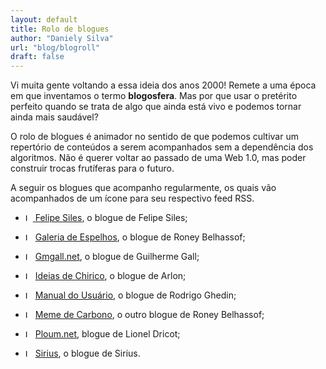 ```yaml
---
layout: default
title: Rolo de blogues
author: "Daniely Silva"
url: "blog/blogroll"
draft: false
---
```

Vi muita gente voltando a essa ideia dos anos 2000! Remete a uma época em que inventamos o termo **blogosfera**. Mas por que usar o pretérito perfeito quando se trata de algo que ainda está vivo e podemos tornar ainda mais saudável?

O rolo de blogues é animador no sentido de que podemos cultivar um repertório de conteúdos a serem acompanhados sem a dependência dos algoritmos. Não é querer voltar ao passado de uma Web 1.0, mas poder construir trocas frutíferas para o futuro.

A seguir os blogues que acompanho regularmente, os quais vão acompanhados de um ícone para seu respectivo feed RSS.

* <a href="https://blog.ayom.media/felipe-siles/feed/"><img  alt="Logotipo do RSS." src="/img/rss.svg"  height="12"  width="12" style="display: inline"> </a>[Felipe Siles](https://blog.ayom.media/felipe-siles/), o blogue de Felipe Siles;

* <a href="https://roney.com.br/feed/"><img alt="Logotipo do RSS." src="/img/rss.svg" height="12"  width="12" style="display: inline"></a> [Galeria de Espelhos](https://www.roney.com.br/), o blogue de Roney Belhassof;

* <a href="https://www.gmgall.net/blog/index.xml"><img alt="Logotipo do RSS." src="/img/rss.svg" height="12"  width="12" style="display: inline"></a> [Gmgall.net](http://gmgall.net/), o blogue de Guilherme Gall;

* <a href="http://blog.ayom.media/ideiasdechirico/feed"><img alt="Logotipo do RSS." src="/img/rss.svg" height="12"  width="12" style="display: inline"></a> [Ideias de Chirico](http://blog.ayom.media/ideiasdechirico), o blogue de Arlon;

* <a href="https://www.manualdousuario.net/feed/"><img alt="Logotipo do RSS." src="/img/rss.svg" height="12"  width="12" style="display: inline"></a> [Manual do Usuário](https://www.manualdousuario.net/), o blogue de Rodrigo Ghedin;

* <a href="https://blog.ayom.media/felipe-siles/feed/"><img alt="Logotipo do RSS." src="/img/rss.svg" height="12"  width="12" style="display: inline"></a> [Meme de Carbono](https://www.memedecarbono.com.br/), o outro blogue de Roney Belhassof;

* <a href="https://ploum.net/feed"><img alt="Logotipo do RSS." src="/img/rss.svg" height="12"  width="12" style="display: inline"></a> [Ploum.net](https://ploum.net/), blogue de Lionel Dricot;

* <a href="https://infosec.press/sirius/feed/"><img alt="Logotipo do RSS." src="/img/rss.svg" height="12"  width="12" style="display: inline"></a> [Sirius](https://infosec.press/sirius), o blogue de Sirius.
